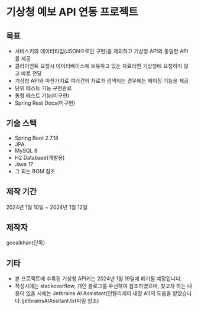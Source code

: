 # 기상청 예보 API 연동 프로젝트

## 목표
* 서비스키와 데이터타입(JSON으로만 구현)을 제외하고 기상청 API와 동일한 API를 제공
* 클라이언트 요청시 데이터베이스에 보유하고 있는 자료라면 기상청에 요청하지 않고 바로 전달
* 기상청 API와 마찬가지로 여러건의 자료가 검색되는 경우에는 페이징 기능을 제공
* 단위 테스트 기능 구현완료
* 통합 테스트 기능(미구현)
* Spring Rest Docs(미구현)

## 기술 스택
* Spring Boot 2.7.18
* JPA
* MySQL 8
* H2 Database(개발용)
* Java 17
* 그 외는 BOM 참조

## 제작 기간
2024년 1월 10일 ~ 2024년 1월 12일

## 제작자
gooalkhan(단독)

## 기타
* 본 프로젝트에 수록된 기상청 API키는 2024년 1월 19일에 폐기될 예정입니다.
* 작성시에는 stackoverflow, 개인 블로그를 우선하여 참조하였으며, 찾고자 하는 내용이 없을 시에는 Jetbrains AI Assistant(인텔리제이 내장 AI)의 도움을 받았습니다.(jetbrainsAIAssitant.txt파일 참조)